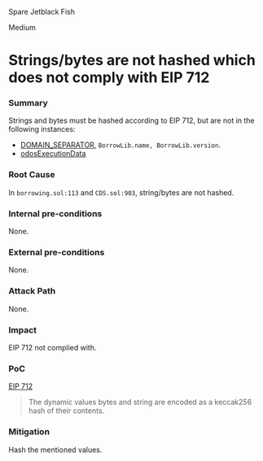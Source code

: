 Spare Jetblack Fish

Medium

# Strings/bytes are not hashed which does not comply with EIP 712

### Summary

Strings and bytes must be hashed according to EIP 712, but are not in the following instances:
- [DOMAIN_SEPARATOR](https://github.com/sherlock-audit/2024-11-autonomint/blob/main/Blockchain/Blockchian/contracts/Core_logic/borrowing.sol#L113), `BorrowLib.name, BorrowLib.version`.
- [odosExecutionData](https://github.com/sherlock-audit/2024-11-autonomint/blob/main/Blockchain/Blockchian/contracts/Core_logic/CDS.sol#L903)

### Root Cause

In `borrowing.sol:113` and `CDS.sol:903`, string/bytes are not hashed.

### Internal pre-conditions

None.

### External pre-conditions

None.

### Attack Path

None.

### Impact

EIP 712 not complied with.

### PoC

[EIP 712](https://eips.ethereum.org/EIPS/eip-712)
> The dynamic values bytes and string are encoded as a keccak256 hash of their contents.

### Mitigation

Hash the mentioned values.